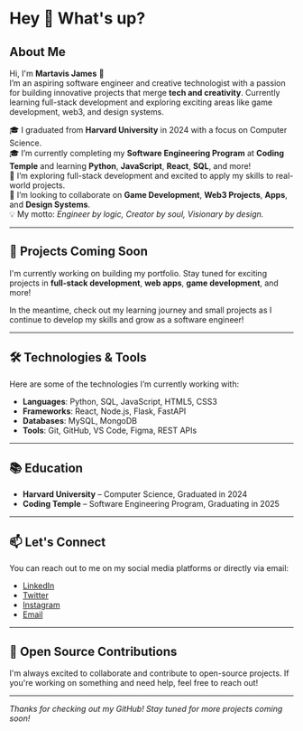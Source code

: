 # Hey 👋 What's up?

## About Me
Hi, I'm **Martavis James** 👋  
I’m an aspiring software engineer and creative technologist with a passion for building innovative projects that merge **tech and creativity**. Currently learning full-stack development and exploring exciting areas like game development, web3, and design systems.

🎓 I graduated from **Harvard University** in 2024 with a focus on Computer Science.  
🎓 I’m currently completing my **Software Engineering Program** at **Coding Temple** and learning **Python**, **JavaScript**, **React**, **SQL**, and more!  
🌱 I’m exploring full-stack development and excited to apply my skills to real-world projects.  
👯 I’m looking to collaborate on **Game Development**, **Web3 Projects**, **Apps**, and **Design Systems**.  
💡 My motto: *Engineer by logic, Creator by soul, Visionary by design.*

---

## 🚀 Projects Coming Soon
I'm currently working on building my portfolio. Stay tuned for exciting projects in **full-stack development**, **web apps**, **game development**, and more!

In the meantime, check out my learning journey and small projects as I continue to develop my skills and grow as a software engineer!

---

## 🛠️ Technologies & Tools
Here are some of the technologies I’m currently working with:

- **Languages**: Python, SQL, JavaScript, HTML5, CSS3
- **Frameworks**: React, Node.js, Flask, FastAPI
- **Databases**: MySQL, MongoDB
- **Tools**: Git, GitHub, VS Code, Figma, REST APIs

---

## 📚 Education
- **Harvard University** – Computer Science, Graduated in 2024  
- **Coding Temple** – Software Engineering Program, Graduating in 2025

---

## 📫 Let's Connect
You can reach out to me on my social media platforms or directly via email:

- [LinkedIn](https://www.linkedin.com/in/martavis-j-9558852a6/)
- [Twitter](https://x.com/isiamtsibusotam)
- [Instagram](https://www.instagram.com/isiamtsibusotam/)
- [Email](mailto:15ehtkradliveegasgnikramylix34@gmail.com)

---

## 🤝 Open Source Contributions
I'm always excited to collaborate and contribute to open-source projects. If you're working on something and need help, feel free to reach out!

---

*Thanks for checking out my GitHub! Stay tuned for more projects coming soon!*



